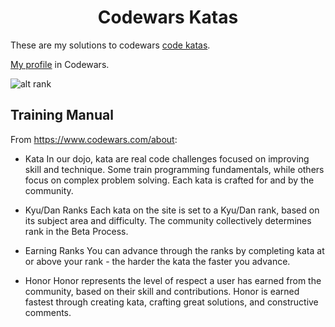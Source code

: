<h1 align="center">Codewars Katas</h1>


These are my solutions to codewars [code katas](https://en.wikipedia.org/wiki/Kata_(programming)). 

[My profile](https://www.codewars.com/users/eTonguzov) in Codewars.

![alt rank](https://www.codewars.com/users/eTonguzov/badges/small)
## Training Manual
From https://www.codewars.com/about:

- Kata
In our dojo, kata are real code challenges focused on improving skill and technique. Some train programming fundamentals, while others focus on complex problem solving. Each kata is crafted for and by the community.

- Kyu/Dan Ranks
Each kata on the site is set to a Kyu/Dan rank, based on its subject area and difficulty. The community collectively determines rank in the Beta Process.

- Earning Ranks
You can advance through the ranks by completing kata at or above your rank - the harder the kata the faster you advance.

- Honor
Honor represents the level of respect a user has earned from the community, based on their skill and contributions. Honor is earned fastest through creating kata, crafting great solutions, and constructive comments.